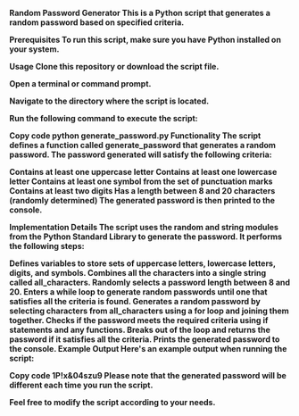 <b>Random Password Generator<b>
This is a Python script that generates a random password based on specified criteria.

Prerequisites
To run this script, make sure you have Python installed on your system.

Usage
Clone this repository or download the script file.

Open a terminal or command prompt.

Navigate to the directory where the script is located.

Run the following command to execute the script:

Copy code
python generate_password.py
Functionality
The script defines a function called generate_password that generates a random password. The password generated will satisfy the following criteria:

Contains at least one uppercase letter
Contains at least one lowercase letter
Contains at least one symbol from the set of punctuation marks
Contains at least two digits
Has a length between 8 and 20 characters (randomly determined)
The generated password is then printed to the console.

Implementation Details
The script uses the random and string modules from the Python Standard Library to generate the password. It performs the following steps:

Defines variables to store sets of uppercase letters, lowercase letters, digits, and symbols.
Combines all the characters into a single string called all_characters.
Randomly selects a password length between 8 and 20.
Enters a while loop to generate random passwords until one that satisfies all the criteria is found.
Generates a random password by selecting characters from all_characters using a for loop and joining them together.
Checks if the password meets the required criteria using if statements and any functions.
Breaks out of the loop and returns the password if it satisfies all the criteria.
Prints the generated password to the console.
Example Output
Here's an example output when running the script:

Copy code
1P!x&04szu9
Please note that the generated password will be different each time you run the script.

Feel free to modify the script according to your needs.




